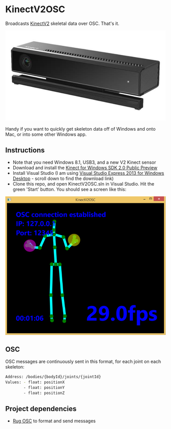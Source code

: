 KinectV2OSC
===========
Broadcasts [KinectV2](http://www.microsoft.com/en-us/kinectforwindows/purchase/) skeletal data over OSC. That's it.

![A Kinect V2 sensor](kinect.jpg)

Handy if you want to quickly get skeleton data off of Windows and onto Mac, or into some other Windows app.

Instructions
------------
- Note that you need Windows 8.1, USB3, and a new V2 Kinect sensor
- Download and install the [Kinect for Windows SDK 2.0 Public Preview](http://www.microsoft.com/en-us/download/details.aspx?id=43661)
- Install Visual Studio (I am using [Visual Studio Express 2013 for Windows Desktop](http://www.visualstudio.com/en-us/products/visual-studio-express-vs.aspx) - scroll down to find the download link)
- Clone this repo, and open KinectV2OSC.sln in Visual Studio. Hit the green 'Start' button. You should see a screen like this:

![Screenshot of KinectV2OSC in action](screenshot.png)

OSC
---
OSC messages are continuously sent in this format, for each joint on each skeleton:

```sh
Address: /bodies/{bodyId}/joints/{jointId}
Values: - float: positionX
        - float: positionY
        - float: positionZ
```

Project dependencies
--------------------
- [Rug OSC](https://www.nuget.org/packages/Rug.Osc/) to format and send messages
